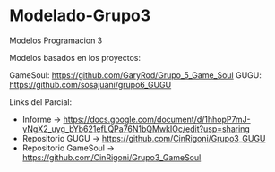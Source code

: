 # Modelado-Grupo3
Modelos Programacion 3

Modelos basados en los proyectos:

GameSoul: https://github.com/GaryRod/Grupo_5_Game_Soul
GUGU: https://github.com/sosajuani/grupo6_GUGU

Links del Parcial:
- Informe -> https://docs.google.com/document/d/1hhopP7mJ-yNgX2_uyg_bYb621efLQPa76N1bQMwkIOc/edit?usp=sharing
- Repositorio GUGU -> https://github.com/CinRigoni/Grupo3_GUGU
- Repositorio GameSoul -> https://github.com/CinRigoni/Grupo3_GameSoul
